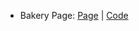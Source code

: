 * Bakery Page: [Page](https://codepen.io/angelusnovuz/pen/OJOqdWB) | [Code](https://www.freecodecamp.org/learn/responsive-web-design/responsive-web-design-projects/build-a-tribute-page)
